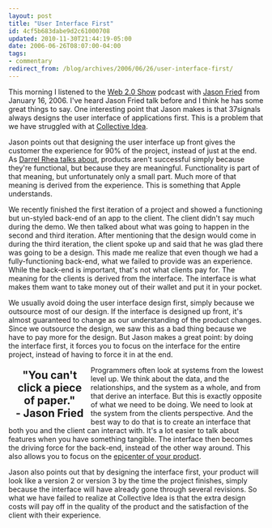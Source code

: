 ```yaml
---
layout: post
title: "User Interface First"
id: 4cf5b683dabe9d2c61000708
updated: 2010-11-30T21:44:19-05:00
date: 2006-06-26T08:07:00-04:00
tags:
- commentary
redirect_from: /blog/archives/2006/06/26/user-interface-first/
---
```


<p>
This morning I listened to the <a href="http://www.web20show.com/">Web 2.0 Show</a> podcast with <a href="http://www.web20show.com/articles/2006/01/16/web-2-0-show-episode-9-jason-fried">Jason Fried</a> from January 16, 2006. I've heard Jason Fried talk before and I think he has some great things to say. One interesting point that Jason makes is that 37signals always designs the user interface of applications first. This is a problem that we have struggled with at <a href="http://collectiveidea.com">Collective Idea</a>.

</p>
<p>
Jason points out that designing the user interface up front gives the customer the experience for 90% of the project, instead of just at the end. As <a href="http://www.itconversations.com/shows/detail1086.html">Darrel Rhea talks about</a>, products aren't successful simply because they're functional, but because they are meaningful. Functionality is part of that meaning, but unfortunately only a small part. Much more of that meaning is derived from the experience. This is something that Apple understands.

</p>
<p>
We recently finished the first iteration of a project and showed a functioning but un-styled back-end of an app to the client. The client didn't say much during the demo. We then talked about what was going to happen in the second and third iteration. After mentioning that the design would come in during the third iteration, the client spoke up and said that he was glad there was going to be a design. This made me realize that even though we had a fully-functioning back-end, what we failed to provide was an experience. While the back-end is important, that's not what clients pay for. The meaning for the clients is derived from the interface. The interface is what makes them want to take money out of their wallet and put it in your pocket.

</p>
<p>
We usually avoid doing the user interface design first, simply because we outsource most of our design. If the interface is designed up front, it's almost guaranteed to change as our understanding of the product changes. Since we outsource the design, we saw this as a bad thing because we have to pay more for the design. But Jason makes a great point: by doing the interface first, it forces you to focus on the interface for the entire project, instead of having to force it in at the end.

</p>
<h2 style="float: left; font-size: 1.5em; width: 150px;text-align: center; margin: 0; padding: 0.3em;" class="quote">
"You can't click a piece of paper."<br />- Jason Fried

</h2>
<p>
Programmers often look at systems from the lowest level up. We think about the data, and the relationships, and the system as a whole, and from that derive an interface. But this is exactly opposite of what we need to be doing. We need to look at the system from the clients perspective. And the best way to do that is to create an interface that both you and the client can interact with. It's a lot easier to talk about features when you have something tangible. The interface then becomes the driving force for the back-end, instead of the other way around. This also allows you to focus on the <a href="http://www.37signals.com/svn/archives/000737.php">epicenter of your product</a>.

</p>
<p>
Jason also points out that by designing the interface first, your product will look like a version 2 or version 3 by the time the project finishes, simply because the interface will have already gone through several revisions. So what we have failed to realize at Collective Idea is that the extra design costs will pay off in the quality of the product and the satisfaction of the client with their experience.

</p>
